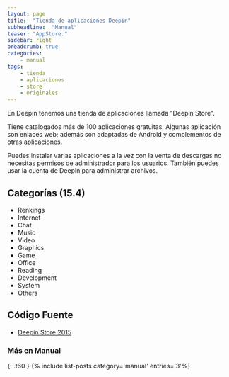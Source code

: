 ```yaml
---
layout: page
title:  "Tienda de aplicaciones Deepin"
subheadline:  "Manual"
teaser: "AppStore."
sidebar: right
breadcrumb: true
categories:
    - manual
tags:
    - tienda
    - aplicaciones
    - store
    - originales
---
```

En Deepin tenemos una tienda de aplicaciones llamada "Deepin Store".

Tiene catalogados más de 100 aplicaciones gratuitas. Algunas aplicación son enlaces web; además son adaptadas de Android y complementos de otras aplicaciones.

Puedes instalar varias aplicaciones a la vez con la venta de descargas no necesitas permisos de administrador para los usuarios. También puedes usar la cuenta de Deepin para administrar archivos.

## Categorías (15.4)

* Renkings
* Internet
* Chat
* Music
* Video
* Graphics
* Game
* Office
* Reading
* Development
* System
* Others

## Código Fuente
* [Deepin Store 2015](https://github.com/linuxdeepin/deepin-store)

### Más en Manual
{: .t60 }
{% include list-posts category='manual' entries='3'%}
